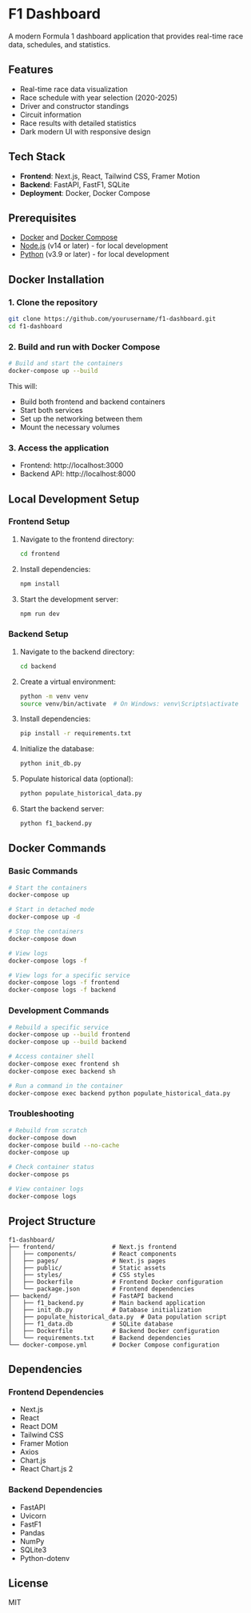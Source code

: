 # F1 Dashboard

A modern Formula 1 dashboard application that provides real-time race data, schedules, and statistics.

## Features

- Real-time race data visualization
- Race schedule with year selection (2020-2025)
- Driver and constructor standings
- Circuit information
- Race results with detailed statistics
- Dark modern UI with responsive design

## Tech Stack

- **Frontend**: Next.js, React, Tailwind CSS, Framer Motion
- **Backend**: FastAPI, FastF1, SQLite
- **Deployment**: Docker, Docker Compose

## Prerequisites

- [Docker](https://www.docker.com/products/docker-desktop/) and [Docker Compose](https://docs.docker.com/compose/install/)
- [Node.js](https://nodejs.org/) (v14 or later) - for local development
- [Python](https://www.python.org/) (v3.9 or later) - for local development

## Docker Installation

### 1. Clone the repository

```bash
git clone https://github.com/yourusername/f1-dashboard.git
cd f1-dashboard
```

### 2. Build and run with Docker Compose

```bash
# Build and start the containers
docker-compose up --build
```

This will:
- Build both frontend and backend containers
- Start both services
- Set up the networking between them
- Mount the necessary volumes

### 3. Access the application

- Frontend: http://localhost:3000
- Backend API: http://localhost:8000

## Local Development Setup

### Frontend Setup

1. Navigate to the frontend directory:
   ```bash
   cd frontend
   ```

2. Install dependencies:
   ```bash
   npm install
   ```

3. Start the development server:
   ```bash
   npm run dev
   ```

### Backend Setup

1. Navigate to the backend directory:
   ```bash
   cd backend
   ```

2. Create a virtual environment:
   ```bash
   python -m venv venv
   source venv/bin/activate  # On Windows: venv\Scripts\activate
   ```

3. Install dependencies:
   ```bash
   pip install -r requirements.txt
   ```

4. Initialize the database:
   ```bash
   python init_db.py
   ```

5. Populate historical data (optional):
   ```bash
   python populate_historical_data.py
   ```

6. Start the backend server:
   ```bash
   python f1_backend.py
   ```

## Docker Commands

### Basic Commands

```bash
# Start the containers
docker-compose up

# Start in detached mode
docker-compose up -d

# Stop the containers
docker-compose down

# View logs
docker-compose logs -f

# View logs for a specific service
docker-compose logs -f frontend
docker-compose logs -f backend
```

### Development Commands

```bash
# Rebuild a specific service
docker-compose up --build frontend
docker-compose up --build backend

# Access container shell
docker-compose exec frontend sh
docker-compose exec backend sh

# Run a command in the container
docker-compose exec backend python populate_historical_data.py
```

### Troubleshooting

```bash
# Rebuild from scratch
docker-compose down
docker-compose build --no-cache
docker-compose up

# Check container status
docker-compose ps

# View container logs
docker-compose logs
```

## Project Structure

```
f1-dashboard/
├── frontend/                # Next.js frontend
│   ├── components/          # React components
│   ├── pages/               # Next.js pages
│   ├── public/              # Static assets
│   ├── styles/              # CSS styles
│   ├── Dockerfile           # Frontend Docker configuration
│   └── package.json         # Frontend dependencies
├── backend/                 # FastAPI backend
│   ├── f1_backend.py        # Main backend application
│   ├── init_db.py           # Database initialization
│   ├── populate_historical_data.py  # Data population script
│   ├── f1_data.db           # SQLite database
│   ├── Dockerfile           # Backend Docker configuration
│   └── requirements.txt     # Backend dependencies
└── docker-compose.yml       # Docker Compose configuration
```

## Dependencies

### Frontend Dependencies

- Next.js
- React
- React DOM
- Tailwind CSS
- Framer Motion
- Axios
- Chart.js
- React Chart.js 2

### Backend Dependencies

- FastAPI
- Uvicorn
- FastF1
- Pandas
- NumPy
- SQLite3
- Python-dotenv

## License

MIT 